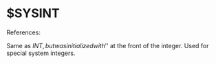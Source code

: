 # $SYSINT
References:


Same as $INT, but was initialized with '$' at the front of the integer. Used for special system integers. 
